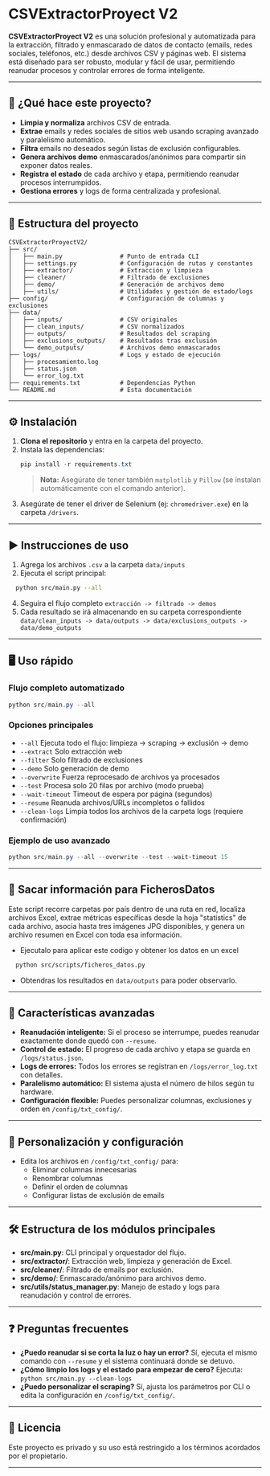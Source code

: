 # CSVExtractorProyect V2

**CSVExtractorProyect V2** es una solución profesional y automatizada para la extracción, filtrado y enmascarado de datos de contacto (emails, redes sociales, teléfonos, etc.) desde archivos CSV y páginas web. El sistema está diseñado para ser robusto, modular y fácil de usar, permitiendo reanudar procesos y controlar errores de forma inteligente.

---

## 🚀 ¿Qué hace este proyecto?
- **Limpia y normaliza** archivos CSV de entrada.
- **Extrae** emails y redes sociales de sitios web usando scraping avanzado y paralelismo automático.
- **Filtra** emails no deseados según listas de exclusión configurables.
- **Genera archivos demo** enmascarados/anónimos para compartir sin exponer datos reales.
- **Registra el estado** de cada archivo y etapa, permitiendo reanudar procesos interrumpidos.
- **Gestiona errores** y logs de forma centralizada y profesional.

---

## 📁 Estructura del proyecto

```
CSVExtractorProyectV2/
├── src/
│   ├── main.py                # Punto de entrada CLI
│   ├── settings.py            # Configuración de rutas y constantes
│   ├── extractor/             # Extracción y limpieza
│   ├── cleaner/               # Filtrado de exclusiones
│   ├── demo/                  # Generación de archivos demo
│   ├── utils/                 # Utilidades y gestión de estado/logs
├── config/                    # Configuración de columnas y exclusiones
├── data/
│   ├── inputs/                # CSV originales
│   ├── clean_inputs/          # CSV normalizados
│   ├── outputs/               # Resultados del scraping
│   ├── exclusions_outputs/    # Resultados tras exclusión
│   └── demo_outputs/          # Archivos demo enmascarados
├── logs/                      # Logs y estado de ejecución
│   ├── procesamiento.log
│   ├── status.json
│   └── error_log.txt
├── requirements.txt           # Dependencias Python
└── README.md                  # Esta documentación
```

---

## ⚙️ Instalación

1. **Clona el repositorio** y entra en la carpeta del proyecto.
2. Instala las dependencias:
   ```powershell
   pip install -r requirements.txt
   ```
   > **Nota:** Asegúrate de tener también `matplotlib` y `Pillow` (se instalan automáticamente con el comando anterior).
3. Asegúrate de tener el driver de Selenium (ej: `chromedriver.exe`) en la carpeta `/drivers`.

---
## ▶️ Instrucciones de uso

1. Agrega los archivos ``.csv`` a la carpeta ``data/inputs``
2. Ejecuta el script principal:
  ```bash
    python src/main.py --all
  ```
4. Seguira el flujo completo ``extracción -> filtrado -> demos``
5. Cada resultado se irá almacenando en su carpeta correspondiente `data/clean_inputs -> data/outputs -> data/exclusions_outputs -> data/demo_outputs`



---

## 🖥️ Uso rápido

### Flujo completo automatizado

```powershell
python src/main.py --all
```

### Opciones principales
- `--all`           Ejecuta todo el flujo: limpieza → scraping → exclusión → demo
- `--extract`       Solo extracción web
- `--filter`        Solo filtrado de exclusiones
- `--demo`          Solo generación de demo
- `--overwrite`     Fuerza reprocesado de archivos ya procesados
- `--test`          Procesa solo 20 filas por archivo (modo prueba)
- `--wait-timeout`  Timeout de espera por página (segundos)
- `--resume`        Reanuda archivos/URLs incompletos o fallidos
- `--clean-logs`    Limpia todos los archivos de la carpeta logs (requiere confirmación)

### Ejemplo de uso avanzado
```powershell
python src/main.py --all --overwrite --test --wait-timeout 15
```

---


## 📝 Sacar información para FicherosDatos

Este script recorre carpetas por país dentro de una ruta en red, localiza archivos Excel, extrae métricas
específicas desde la hoja "statistics" de cada archivo, asocia hasta tres imágenes JPG disponibles, y genera un
archivo resumen en Excel con toda esa información.

- Ejecutalo para aplicar este codigo y obtener los datos en un excel
```bash
  python src/scripts/ficheros_datos.py
```
- Obtendras los resultados en `data/outputs` para poder observarlo.

---

## 🧠 Características avanzadas

- **Reanudación inteligente:** Si el proceso se interrumpe, puedes reanudar exactamente donde quedó con `--resume`.
- **Control de estado:** El progreso de cada archivo y etapa se guarda en `/logs/status.json`.
- **Logs de errores:** Todos los errores se registran en `/logs/error_log.txt` con detalles.
- **Paralelismo automático:** El sistema ajusta el número de hilos según tu hardware.
- **Configuración flexible:** Puedes personalizar columnas, exclusiones y orden en `/config/txt_config/`.

---

## 📝 Personalización y configuración
- Edita los archivos en `/config/txt_config/` para:
  - Eliminar columnas innecesarias
  - Renombrar columnas
  - Definir el orden de columnas
  - Configurar listas de exclusión de emails

---

## 🛠️ Estructura de los módulos principales

- **src/main.py**: CLI principal y orquestador del flujo.
- **src/extractor/**: Extracción web, limpieza y generación de Excel.
- **src/cleaner/**: Filtrado de emails por exclusión.
- **src/demo/**: Enmascarado/anónimo para archivos demo.
- **src/utils/status_manager.py**: Manejo de estado y logs para reanudación y control de errores.

---

## ❓ Preguntas frecuentes

- **¿Puedo reanudar si se corta la luz o hay un error?**
  Sí, ejecuta el mismo comando con `--resume` y el sistema continuará donde se detuvo.
- **¿Cómo limpio los logs y el estado para empezar de cero?**
  Ejecuta: `python src/main.py --clean-logs`
- **¿Puedo personalizar el scraping?**
  Sí, ajusta los parámetros por CLI o edita la configuración en `/config/txt_config/`.

---

## 📄 Licencia
Este proyecto es privado y su uso está restringido a los términos acordados por el propietario.

---







